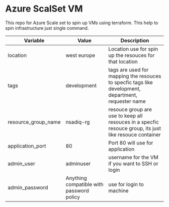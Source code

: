 # Azure ScalSet VM 
This repo for Azure Scale set to spin up VMs using terraform. This help to spin infrastructure just single command. 


| Variable      | Value | Description |
| ------------- | ------------- | ------------- | 
| location       | west europe   | Location use for spin up the resouces for that location |
| tags       | development   | tags are used for mapping the resouces to specfic tags like development, department, requester name |
| resource_group_name        | nsadiq-rg   | resouce group are use to keep all resouces in a specfic resouce group, its just like resouce container |
| application_port        | 80  | Port 80 will use for application  |
| admin_user        | adminuser  | username for the VM if you want to SSH or login  |
| admin_password        | Anything compatible with password policy  | use for login to machine  |